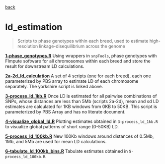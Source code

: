 [back](../README.md)

# ld_estimation

> Scripts to phase genotypes within each breed, used to estimate
> high-resolution linkage-disequilibrium across the genome

[**1-phase_genotypes.R**](./scripts/1-phase_genotypes_literate/1-phase_genotypes.md)
Using wrappers in `snpTools`, phase genotypes with FImpute software for all chromosomes
within each breed and store the result for downstream LD calculations.

[**2a-2d_ld_calculation**](./scripts/2a-yorkshire_ld_calculation.R)
A set of 4 scripts (one for each breed), each one parameterized by PBS array
to estimate LD of each chromosome separately. The yorkshire script is linked
above.

[**3-process_ld_1kb.R**](./scripts/3-process_ld_1kb.R)
Once LD is estimated for all pairwise combinations of SNPs, whose distances are
less than 5Mb (scripts 2a-2d), mean and sd LD estimates are calculated for 1KB
windows from 0KB to 50KB. This script is parameterized by PBS Array and has no
literate document.

[**4-visualize_global_ld.R**](./scripts/4-visualize_global_ld_literate/4-visualize_global_ld.md)
Plotting estimates obtained in `3-process_ld_1kb.R` to visualize global patterns
of short range (0-50KB) LD.

[**5-process_ld_100kb.R**](./scripts/5-process_ld_100kb.R)
New 100Kb windows around distances of 0.5Mb, 1Mb, and 5Mb are used for mean
LD calculations.

[**6-tabulate_ld_100kb_bins.R**](./scripts/6-tabulate_ld_100kb_bins_literate/6-tabulate_ld_100kb_bins.md)
Tabulate estimates obtained in `5-process_ld_100kb.R`.
